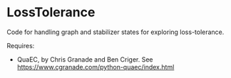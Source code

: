 # LossTolerance

Code for handling graph and stabilizer states for exploring loss-tolerance. 

Requires: 
 - QuaEC, by Chris Granade and Ben Criger. See  https://www.cgranade.com/python-quaec/index.html
